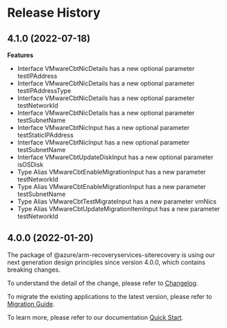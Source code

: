 # Release History
    
## 4.1.0 (2022-07-18)
    
**Features**

  - Interface VMwareCbtNicDetails has a new optional parameter testIPAddress
  - Interface VMwareCbtNicDetails has a new optional parameter testIPAddressType
  - Interface VMwareCbtNicDetails has a new optional parameter testNetworkId
  - Interface VMwareCbtNicDetails has a new optional parameter testSubnetName
  - Interface VMwareCbtNicInput has a new optional parameter testStaticIPAddress
  - Interface VMwareCbtNicInput has a new optional parameter testSubnetName
  - Interface VMwareCbtUpdateDiskInput has a new optional parameter isOSDisk
  - Type Alias VMwareCbtEnableMigrationInput has a new parameter testNetworkId
  - Type Alias VMwareCbtEnableMigrationInput has a new parameter testSubnetName
  - Type Alias VMwareCbtTestMigrateInput has a new parameter vmNics
  - Type Alias VMwareCbtUpdateMigrationItemInput has a new parameter testNetworkId
    
    
## 4.0.0 (2022-01-20)

The package of @azure/arm-recoveryservices-siterecovery is using our next generation design principles since version 4.0.0, which contains breaking changes.

To understand the detail of the change, please refer to [Changelog](https://aka.ms/js-track2-changelog).

To migrate the existing applications to the latest version, please refer to [Migration Guide](https://aka.ms/js-track2-migration-guide).

To learn more, please refer to our documentation [Quick Start](https://aka.ms/js-track2-quickstart).
